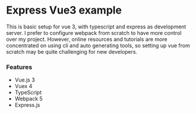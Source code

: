 # Express Vue3 example


This is basic setup for vue 3, with typescript and express as development server. I prefer to configure webpack from scratch to have more control over my project. However, online resources and tutorials are more concentrated on using cli and auto generating tools, so setting up vue from scratch may be quite challenging for new developers.

### Features

- Vue.js 3
- Vuex 4
- TypeScript
- Webpack 5
- Express.js